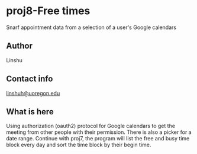 # proj8-Free times
Snarf appointment data from a selection of a user's Google calendars 

## Author

Linshu 

## Contact info

linshuh@uoregon.edu

## What is here

Using authorization (oauth2) protocol for Google
calendars to get the meeting from other people with their permission.  There is also a picker for a date range. 
Continue with proj7, the program will list the free and busy time block every day and sort the time block by their begin time.







